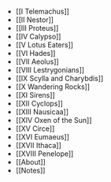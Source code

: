 - [[I Telemachus]]
- [[II Nestor]]
- [[III Proteus]]
- [[IV Calypso]]
- [[V Lotus Eaters]]
- [[VI Hades]]
- [[VII Aeolus]]
- [[VIII Lestrygonians]]
- [[IX Scylla and Charybdis]]
- [[X Wandering Rocks]]
- [[XI Sirens]]
- [[XII Cyclops]]
- [[XIII Nausicaa]]
- [[XIV Oxen of the Sun]]
- [[XV Circe]]
- [[XVI Eumaeus]]
- [[XVII Ithaca]]
- [[XVIII Penelope]]
- [[About]]
- [[Notes]]